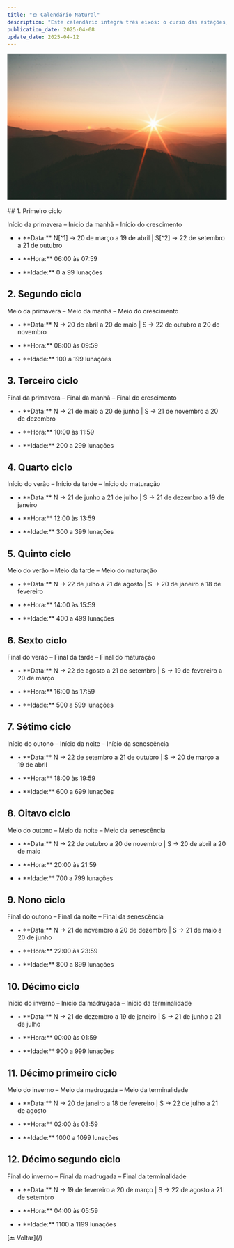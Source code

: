 ```yaml
---
title: "🌞 Calendário Natural"
description: "Este calendário integra três eixos: o curso das estações, a variação do dia e a progressão da vida humana."
publication_date: 2025-04-08
update_date: 2025-04-12
---
```


![[Fonte: Ivana Cajina / Unsplash]](/assets/images/ivana-cajina-dQejX2ucPBs-unsplash.jpg "Imagem de capa")

<section class="section">
## 1. Primeiro ciclo
<p class="text-small text-secondary">Início da primavera – Início da manhã – Início do crescimento</p>

- <p>• **Data:** N[^1] → 20 de março a 19 de abril | S[^2] → 22 de setembro a 21 de outubro</p>
- <p>• **Hora:** 06:00 às 07:59</p>
- <p>• **Idade:** 0 a 99 lunações</p>

[^1]: N: Hemisfério Norte.
[^2]: S: Hemisfério Sul.

## 2. Segundo ciclo
<p class="text-small text-secondary">Meio da primavera – Meio da manhã – Meio do crescimento</p>

- <p>• **Data:** N → 20 de abril a 20 de maio | S → 22 de outubro a 20 de novembro</p>
- <p>• **Hora:** 08:00 às 09:59</p>
- <p>• **Idade:** 100 a 199 lunações</p>

## 3. Terceiro ciclo
<p class="text-small text-secondary">Final da primavera – Final da manhã – Final do crescimento</p>

- <p>• **Data:** N → 21 de maio a 20 de junho | S → 21 de novembro a 20 de dezembro</p>
- <p>• **Hora:** 10:00 às 11:59</p>
- <p>• **Idade:** 200 a 299 lunações</p>

## 4. Quarto ciclo
<p class="text-small text-secondary">Início do verão – Início da tarde – Início do maturação</p>

- <p>• **Data:** N → 21 de junho a 21 de julho | S → 21 de dezembro a 19 de janeiro</p>
- <p>• **Hora:** 12:00 às 13:59</p>
- <p>• **Idade:** 300 a 399 lunações</p>

## 5. Quinto ciclo
<p class="text-small text-secondary">Meio do verão – Meio da tarde – Meio do maturação</p>

- <p>• **Data:** N → 22 de julho a 21 de agosto | S → 20 de janeiro a 18 de fevereiro</p>
- <p>• **Hora:** 14:00 às 15:59</p>
- <p>• **Idade:** 400 a 499 lunações</p>

## 6. Sexto ciclo
<p class="text-small text-secondary">Final do verão – Final da tarde – Final do maturação</p>

- <p>• **Data:** N → 22 de agosto a 21 de setembro | S → 19 de fevereiro a 20 de março</p>
- <p>• **Hora:** 16:00 às 17:59</p>
- <p>• **Idade:** 500 a 599 lunações</p>

## 7. Sétimo ciclo
<p class="text-small text-secondary">Início do outono – Início da noite – Início da senescência</p>

- <p>• **Data:** N → 22 de setembro a 21 de outubro | S → 20 de março a 19 de abril</p>
- <p>• **Hora:** 18:00 às 19:59</p>
- <p>• **Idade:** 600 a 699 lunações</p>

## 8. Oitavo ciclo
<p class="text-small text-secondary">Meio do outono – Meio da noite – Meio da senescência</p>

- <p>• **Data:** N → 22 de outubro a 20 de novembro | S → 20 de abril a 20 de maio</p>
- <p>• **Hora:** 20:00 às 21:59</p>
- <p>• **Idade:** 700 a 799 lunações</p>

## 9. Nono ciclo
<p class="text-small text-secondary">Final do outono – Final da noite – Final da senescência</p>

- <p>• **Data:** N → 21 de novembro a 20 de dezembro | S → 21 de maio a 20 de junho</p>
- <p>• **Hora:** 22:00 às 23:59</p>
- <p>• **Idade:** 800 a 899 lunações</p>

## 10. Décimo ciclo
<p class="text-small text-secondary">Início do inverno – Início da madrugada – Início da terminalidade</p>

- <p>• **Data:** N → 21 de dezembro a 19 de janeiro | S → 21 de junho a 21 de julho</p>
- <p>• **Hora:** 00:00 às 01:59</p>
- <p>• **Idade:** 900 a 999 lunações</p>

## 11. Décimo primeiro ciclo
<p class="text-small text-secondary">Meio do inverno – Meio da madrugada – Meio da terminalidade</p>

- <p>• **Data:** N → 20 de janeiro a 18 de fevereiro | S → 22 de julho a 21 de agosto</p>
- <p>• **Hora:** 02:00 às 03:59</p>
- <p>• **Idade:** 1000 a 1099 lunações</p>

## 12. Décimo segundo ciclo
<p class="text-small text-secondary">Final do inverno – Final da madrugada – Final da terminalidade</p>

- <p>• **Data:** N → 19 de fevereiro a 20 de março | S → 22 de agosto a 21 de setembro</p>
- <p>• **Hora:** 04:00 às 05:59</p>
- <p>• **Idade:** 1100 a 1199 lunações</p>
</section>

<section class="section text-center">[🔙 Voltar](/)</section>
